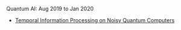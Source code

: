 
Quantum AI: Aug 2019 to Jan 2020

- [Temporal Information Processing on Noisy Quantum Computers](https://arxiv.org/abs/2001.09498v1)

